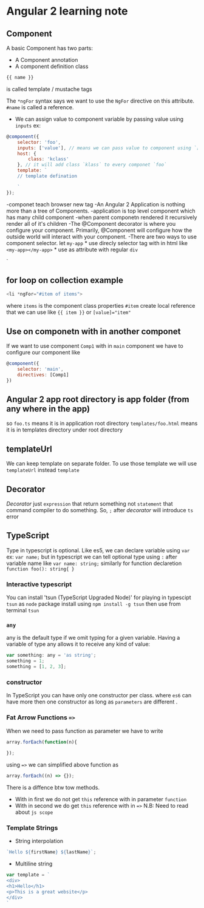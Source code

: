 # Angular 2 learning note

## Component
A basic Component has two parts:

* A Component annotation
* A component definition class

```javascript
{{ name }}
```
is called template / mustache tags

The `*ngFor` syntax says we want to use the `NgFor` directive on this attribute.
`#name` is called a reference.

- We can assign value to component variable by passing value using `inputs`
ex: 
```javascript
@component({
	selector: 'foo',
	inputs: ['value'], // means we can pass value to component using `[value]='some-value'
	host: {
		class: 'kclass'
	}, // it will add class `klass` to every componet `foo`
	template: `
	// template defination

	`
});
```
-componet teach browser new tag
-An Angular 2 Application is nothing more than a tree of Components.
-application is top level component which has many child component
-when parent componetn rendered it recursively render all of it's children
-The @Component decorator is where you configure your component. Primarily, @Component will
configure how the outside world will interact with your component.
-There are two ways to use component selector. let `my-app`
	* use direcly selector tag with in html like `<my-app></my-app>`
	* use as attribute with regular `div` <div my-app></div>`
	


## for loop on collection example
```javascript
<li *ngFor="#item of items">
```
where `items` is the component class properties
`#item` create local reference that we can use like `{{ item }}` or `[value]="item"`

## Use on componetn with in another componet
If we want to use component `Comp1` with in `main` component we have to configure our component like

```javascript
@component({
	selector: 'main',
	directives: [Comp1]
})
```

## Angular 2 app root directory is app folder (from any where in the app)
so `foo.ts` means it is in application root directory
`templates/foo.html` means it is in templates directory under root directory


## templateUrl
We can keep template on separate folder. To use those template we will use `templateUrl` instead 
`template`

## Decorator
*Decorator* just `expression` that return something not `statement` that command compiler to do something.
So, `;` after *decorator* will introduce `ts` error 

## TypeScript
Type in typescript is optional.
Like es5, we can declare variable using `var` ex: `var name;` but in typescript we can tell optional type using `:` after variable name like `var name: string;`
similarly for function declaretion `function foo(): string{ }`

### Interactive typescript 
You can install 'tsun (TypeScript Upgraded Node)' for playing in typescipt
`tsun` as `node` package
install using `npm install -g tsun`
then use from terminal `tsun`

### `any`
any is the default type if we omit typing for a given variable. Having a variable of type any allows
it to receive any kind of value:

```javascript
var something: any = 'as string';
something = 1;
something = [1, 2, 3];
```
### constructor
In TypeScript you can have only one constructor per class. where  `es6` can have more then one constructor as long as `parameters` are different .

### Fat Arrow Functions `=>` 
When we need to pass function as parameter we have to write 
```javascript
array.forEach(function(n){
	
});
```
using `=>` we can simplified above function as 

```javascript
array.forEach((n) => {});
```

There is a diffence btw tow methods.
- With in first we do not get `this` reference with in parameter `function`
- With in second we do get `this` reference with in `=>` 
N.B: Need to read about `js scope`

### Template Strings
- String interpolation 
```javascript
`Hello ${firstName} ${lastName}`;
```
- Multiline string 
```javascript
var template = `
<div>
<h1>Hello</h1>
<p>This is a great website</p>
</div>
`
```